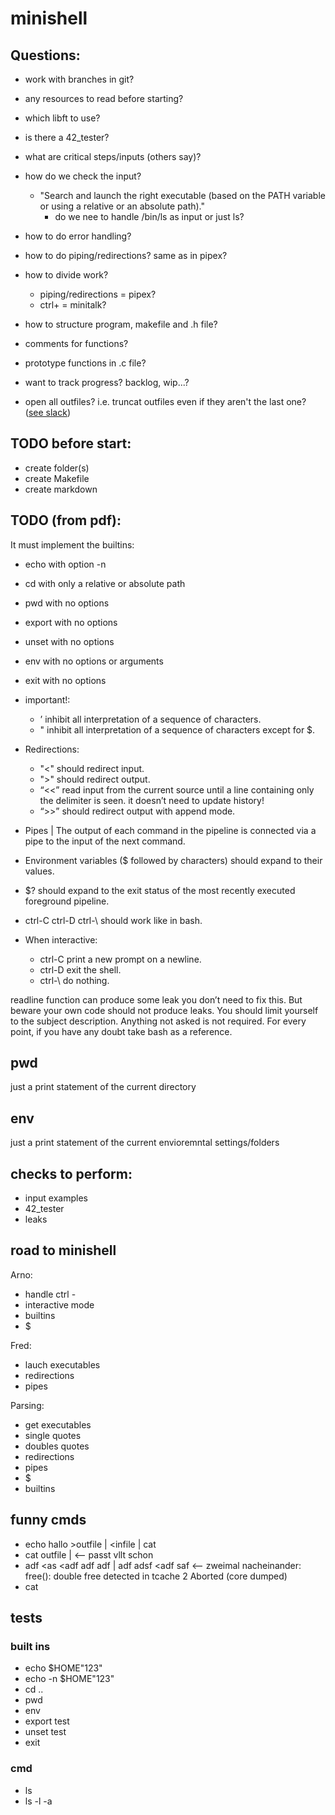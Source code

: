# minishell
## Questions:
- work with branches in git?
- any resources to read before starting?
- which libft to use?
- is there a 42_tester?
- what are critical steps/inputs (others say)?
- how do we check the input?  
  - "Search and launch the right executable (based on the PATH variable or using a relative or an absolute path)."  
    - do we nee to handle /bin/ls as input or just ls?
- how to do error handling?
- how to do piping/redirections? same as in pipex?
- how to divide work? 
  - piping/redirections = pipex?
  - ctrl+ = minitalk?
- how to structure program, makefile and .h file?
- comments for functions?
- prototype functions in .c file?
- want to track progress? backlog, wip...?  
  
- open all outfiles? i.e. truncat outfiles even if they aren't the last one? ([see slack](https://42born2code.slack.com/archives/CMX2R5JSW/p1643892538020239))

## TODO before start:
- create folder(s)
- create Makefile
- create markdown

## TODO (from pdf):
It must implement the builtins:
- echo with option -n
- cd with only a relative or absolute path
- pwd with no options
- export with no options
- unset with no options
- env with no options or arguments
- exit with no options
- important!:
	- ’ inhibit all interpretation of a sequence of characters.
	- " inhibit all interpretation of a sequence of characters except for $.

- Redirections:
	- "<" should redirect input.
	- ">" should redirect output.
	- “<<” read input from the current source until a line containing only the delimiter is seen. it doesn’t need to update history!
	- “>>” should redirect output with append mode.
- Pipes | The output of each command in the pipeline is connected via a pipe to the
input of the next command.
- Environment variables ($ followed by characters) should expand to their values.
- $? should expand to the exit status of the most recently executed foreground
pipeline.
- ctrl-C ctrl-D ctrl-\ should work like in bash.
- When interactive:
	- ctrl-C print a new prompt on a newline.
	- ctrl-D exit the shell.
	- ctrl-\ do nothing.

readline function can produce some leak you don’t need to fix this. But beware your
own code should not produce leaks. You should limit yourself to the subject description.
Anything not asked is not required.
For every point, if you have any doubt take bash as a reference.

## pwd
just a print statement of the current directory
## env
just a print statement of the current envioremntal settings/folders

## checks to perform:
- input examples
- 42_tester
- leaks  

## road to minishell
Arno:
- handle ctrl -
- interactive mode
- builtins
- $  

Fred:
- lauch executables
- redirections
- pipes  

Parsing:
- get executables
- single quotes
- doubles quotes
- redirections
- pipes
- $
- builtins

## funny cmds
- echo hallo >outfile | <infile | cat  
- cat outfile | \<-- passt vllt schon 
- adf <as <adf adf adf | adf adsf <adf saf \<-- zweimal nacheinander: free(): double free detected in tcache 2   Aborted (core dumped)
- cat

## tests
### built ins
- echo $HOME"123"  
- echo -n $HOME"123"  
- cd ..  
- pwd  
- env  
- export test  
- unset test  
- exit  

### cmd
- ls  
- ls -l -a  



